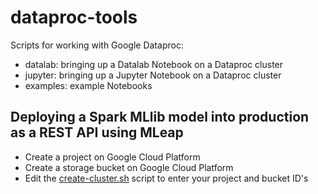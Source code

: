 # dataproc-tools
Scripts for working with Google Dataproc:

- datalab: bringing up a Datalab Notebook on a Dataproc cluster
- jupyter: bringing up a Jupyter Notebook on a Dataproc cluster
- examples: example Notebooks

## Deploying a Spark MLlib model into production as a REST API using MLeap
- Create a project on Google Cloud Platform
- Create a storage bucket on Google Cloud Platform
- Edit the [create-cluster.sh](https://github.com/connected-bsamadi/dataproc-tools/blob/master/jupyter/create-cluster.sh) script to enter your project and bucket ID's
